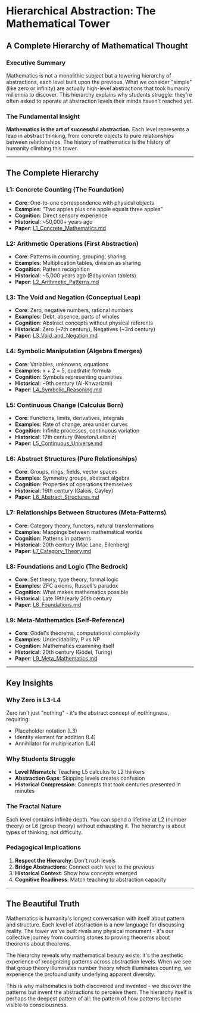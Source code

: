 # Hierarchical Abstraction: The Mathematical Tower
## A Complete Hierarchy of Mathematical Thought

### Executive Summary

Mathematics is not a monolithic subject but a towering hierarchy of abstractions, each level built upon the previous. What we consider "simple" (like zero or infinity) are actually high-level abstractions that took humanity millennia to discover. This hierarchy explains why students struggle: they're often asked to operate at abstraction levels their minds haven't reached yet.

### The Fundamental Insight

**Mathematics is the art of successful abstraction.** Each level represents a leap in abstract thinking, from concrete objects to pure relationships between relationships. The history of mathematics is the history of humanity climbing this tower.

---

## The Complete Hierarchy

### L1: Concrete Counting (The Foundation)
- **Core**: One-to-one correspondence with physical objects
- **Examples**: "Two apples plus one apple equals three apples"
- **Cognition**: Direct sensory experience
- **Historical**: ~50,000+ years ago
- **Paper**: [L1_Concrete_Mathematics.md](L1_Concrete_Mathematics.md)

### L2: Arithmetic Operations (First Abstraction)
- **Core**: Patterns in counting, grouping, sharing
- **Examples**: Multiplication tables, division as sharing
- **Cognition**: Pattern recognition
- **Historical**: ~5,000 years ago (Babylonian tablets)
- **Paper**: [L2_Arithmetic_Patterns.md](L2_Arithmetic_Patterns.md)

### L3: The Void and Negation (Conceptual Leap)
- **Core**: Zero, negative numbers, rational numbers
- **Examples**: Debt, absence, parts of wholes
- **Cognition**: Abstract concepts without physical referents
- **Historical**: Zero (~7th century), Negatives (~3rd century)
- **Paper**: [L3_Void_and_Negation.md](L3_Void_and_Negation.md)

### L4: Symbolic Manipulation (Algebra Emerges)
- **Core**: Variables, unknowns, equations
- **Examples**: x + 2 = 5, quadratic formula
- **Cognition**: Symbols representing quantities
- **Historical**: ~9th century (Al-Khwarizmi)
- **Paper**: [L4_Symbolic_Reasoning.md](L4_Symbolic_Reasoning.md)

### L5: Continuous Change (Calculus Born)
- **Core**: Functions, limits, derivatives, integrals
- **Examples**: Rate of change, area under curves
- **Cognition**: Infinite processes, continuous variation
- **Historical**: 17th century (Newton/Leibniz)
- **Paper**: [L5_Continuous_Universe.md](L5_Continuous_Universe.md)

### L6: Abstract Structures (Pure Relationships)
- **Core**: Groups, rings, fields, vector spaces
- **Examples**: Symmetry groups, abstract algebra
- **Cognition**: Properties of operations themselves
- **Historical**: 19th century (Galois, Cayley)
- **Paper**: [L6_Abstract_Structures.md](L6_Abstract_Structures.md)

### L7: Relationships Between Structures (Meta-Patterns)
- **Core**: Category theory, functors, natural transformations
- **Examples**: Mappings between mathematical worlds
- **Cognition**: Patterns in patterns
- **Historical**: 20th century (Mac Lane, Eilenberg)
- **Paper**: [L7_Category_Theory.md](L7_Category_Theory.md)

### L8: Foundations and Logic (The Bedrock)
- **Core**: Set theory, type theory, formal logic
- **Examples**: ZFC axioms, Russell's paradox
- **Cognition**: What makes mathematics possible
- **Historical**: Late 19th/early 20th century
- **Paper**: [L8_Foundations.md](L8_Foundations.md)

### L9: Meta-Mathematics (Self-Reference)
- **Core**: Gödel's theorems, computational complexity
- **Examples**: Undecidability, P vs NP
- **Cognition**: Mathematics examining itself
- **Historical**: 20th century (Gödel, Turing)
- **Paper**: [L9_Meta_Mathematics.md](L9_Meta_Mathematics.md)

---

## Key Insights

### Why Zero is L3-L4
Zero isn't just "nothing" - it's the abstract concept of nothingness, requiring:
- Placeholder notation (L3)
- Identity element for addition (L4)
- Annihilator for multiplication (L4)

### Why Students Struggle
- **Level Mismatch**: Teaching L5 calculus to L2 thinkers
- **Abstraction Gaps**: Skipping levels creates confusion
- **Historical Compression**: Concepts that took centuries presented in minutes

### The Fractal Nature
Each level contains infinite depth. You can spend a lifetime at L2 (number theory) or L6 (group theory) without exhausting it. The hierarchy is about types of thinking, not difficulty.

### Pedagogical Implications
1. **Respect the Hierarchy**: Don't rush levels
2. **Bridge Abstractions**: Connect each level to the previous
3. **Historical Context**: Show how concepts emerged
4. **Cognitive Readiness**: Match teaching to abstraction capacity

---

## The Beautiful Truth

Mathematics is humanity's longest conversation with itself about pattern and structure. Each level of abstraction is a new language for discussing reality. The tower we've built rivals any physical monument - it's our collective journey from counting stones to proving theorems about theorems about theorems.

The hierarchy reveals why mathematical beauty exists: it's the aesthetic experience of recognizing patterns across abstraction levels. When we see that group theory illuminates number theory which illuminates counting, we experience the profound unity underlying apparent diversity.

This is why mathematics is both discovered and invented - we discover the patterns but invent the abstractions to perceive them. The hierarchy itself is perhaps the deepest pattern of all: the pattern of how patterns become visible to consciousness.